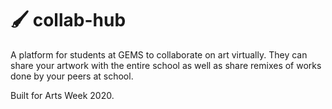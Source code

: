 # 🖌 collab-hub

A platform for students at GEMS to collaborate on art virtually. They can share your artwork with the entire school as well as share remixes of works done by your peers at school.

Built for Arts Week 2020.
